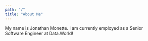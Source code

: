 ```yaml
---
path: "/"
title: "About Me"
---
```


My name is Jonathan Monette.  I am currently employed as a Senior Software Engineer at Data.World!